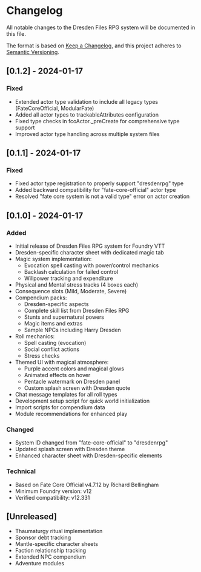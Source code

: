 # Changelog

All notable changes to the Dresden Files RPG system will be documented in this file.

The format is based on [Keep a Changelog](https://keepachangelog.com/en/1.0.0/),
and this project adheres to [Semantic Versioning](https://semver.org/spec/v2.0.0.html).

## [0.1.2] - 2024-01-17

### Fixed
- Extended actor type validation to include all legacy types (FateCoreOfficial, ModularFate)
- Added all actor types to trackableAttributes configuration
- Fixed type checks in fcoActor._preCreate for comprehensive type support
- Improved actor type handling across multiple system files

## [0.1.1] - 2024-01-17

### Fixed
- Fixed actor type registration to properly support "dresdenrpg" type
- Added backward compatibility for "fate-core-official" actor type
- Resolved "fate core system is not a valid type" error on actor creation

## [0.1.0] - 2024-01-17

### Added
- Initial release of Dresden Files RPG system for Foundry VTT
- Dresden-specific character sheet with dedicated magic tab
- Magic system implementation:
  - Evocation spell casting with power/control mechanics
  - Backlash calculation for failed control
  - Willpower tracking and expenditure
- Physical and Mental stress tracks (4 boxes each)
- Consequence slots (Mild, Moderate, Severe)
- Compendium packs:
  - Dresden-specific aspects
  - Complete skill list from Dresden Files RPG
  - Stunts and supernatural powers
  - Magic items and extras
  - Sample NPCs including Harry Dresden
- Roll mechanics:
  - Spell casting (evocation)
  - Social conflict actions
  - Stress checks
- Themed UI with magical atmosphere:
  - Purple accent colors and magical glows
  - Animated effects on hover
  - Pentacle watermark on Dresden panel
  - Custom splash screen with Dresden quote
- Chat message templates for all roll types
- Development setup script for quick world initialization
- Import scripts for compendium data
- Module recommendations for enhanced play

### Changed
- System ID changed from "fate-core-official" to "dresdenrpg"
- Updated splash screen with Dresden theme
- Enhanced character sheet with Dresden-specific elements

### Technical
- Based on Fate Core Official v4.7.12 by Richard Bellingham
- Minimum Foundry version: v12
- Verified compatibility: v12.331

## [Unreleased]
- Thaumaturgy ritual implementation
- Sponsor debt tracking
- Mantle-specific character sheets
- Faction relationship tracking
- Extended NPC compendium
- Adventure modules